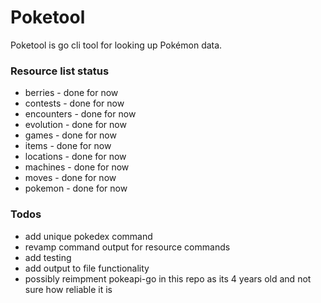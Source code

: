 # Poketool
Poketool is go cli tool for looking up Pokémon data.

### Resource list status
- berries - done for now
- contests - done for now
- encounters - done for now
- evolution - done for now 
- games - done for now
- items - done for now 
- locations - done for now
- machines - done for now 
- moves - done for now 
- pokemon - done for now

### Todos
- add unique pokedex command 
- revamp command output for resource commands 
- add testing
- add output to file functionality
- possibly reimpment pokeapi-go in this repo as its 4 years old and not sure how reliable it is
